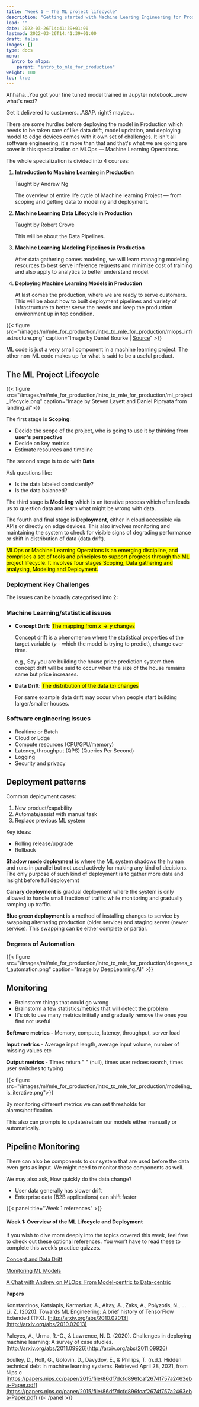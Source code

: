 ```yaml
---
title: "Week 1 — The ML project lifecycle"
description: "Getting started with Machine Learing Engineering for Production"
lead: ""
date: 2022-03-26T14:41:39+01:00
lastmod: 2022-03-26T14:41:39+01:00
draft: false
images: []
type: docs
menu:
  intro_to_mlops:
    parent: "intro_to_mle_for_production"
weight: 100
toc: true
---
```


Ahhaha...You got your fine tuned model trained in Jupyter notebook...now what's next?

Get it delivered to customers...ASAP. right? maybe...

There are some hurdles before deploying the model in Production which needs to be taken care of like data drift, model updation, and deploying model to edge devices comes with it own set of challenges. It isn't all software engineering, it's more than that and that's what we are going are cover in this specialization on MLOps — Machine Learning Operations.

The whole specialization is divided into 4 courses:

1. **Introduction to Machine Learning in Production**
    
    Taught by Andrew Ng
    
    The overview of entire life cycle of Machine learning Project — from scoping and getting data to modeling and deployment.
    
2. **Machine Learning Data Lifecycle in Production**
    
    Taught by Robert Crowe
    
    This will be about the Data Pipelines.
    
3. **Machine Learning Modeling Pipelines in Production**
    
    After data gathering comes modeling, we will learn managing modeling resources to best serve inference requests and minimize cost of training and also apply to analytics to better understand model.
    
4. **Deploying Machine Learning Models in Production**
    
    At last comes the production, where we are ready to serve customers. This will be about how to built deployment pipelines and variety of infrastructure to better serve the needs and keep the production environment up in top condition.

{{< figure src="/images/ml/mle_for_production/intro_to_mle_for_production/mlops_infrastructure.png" caption="Image by Daniel Bourke | [Source](https://www.mrdbourke.com/how-the-biggest-companies-in-the-world-design-machine-learning-systems/)" >}}

ML code is just a very small component in a machine learning project. The other non-ML code makes up for what is said to be a useful product.

## The ML Project Lifecycle
{{< figure src="/images/ml/mle_for_production/intro_to_mle_for_production/ml_project_lifecycle.png" caption="Image by Steven Layett and Daniel Pipryata from landing.ai">}}

The first stage is **Scoping**:

- Decide the scope of the project, who is going to use it  by thinking from **user's perspective**
- Decide on key metrics
- Estimate resources and timeline

The second stage is to do with **Data**

Ask questions like:

- Is the data labeled consistently?
- Is the data balanced?

The third stage is **Modeling** which is an iterative process which often leads us to question data and learn what might be wrong with data.

The fourth and final stage is **Deployment**, either in cloud accessible via APIs or directly on edge devices. This also involves monitoring and maintaining the system to check for visible signs of degrading performance or shift in distribution of data (data drift).

<mark class="y">MLOps or Machine Learning Operations is an emerging discipline, and comprises a set of tools and principles to support progress through the ML project lifecycle. It involves four stages Scoping, Data gathering and analysing, Modeling and Deployment.</mark>

### Deployment Key Challenges

The issues can be broadly categorised into 2:

### Machine Learning/statistical issues

- **Concept Drift**: <mark class="y">The mapping from $x\rightarrow y$ changes</mark>
    
    Concept drift is a phenomenon where the statistical properties of the target variable ($y$ - which the model is trying to predict), change over time.
    
    e.g., Say you are building the house price prediction system then concept drift will be said to  occur when the size of the house remains same but price increases.
    
- **Data Drift**: <mark class="y">The distribution of the data ($x$) changes</mark>
    
    For same example data drift may occur when people start building larger/smaller houses.

### Software engineering issues

- Realtime or Batch
- Cloud or Edge
- Compute resources (CPU/GPU/memory)
- Latency, throughput (QPS) (Queries Per Second)
- Logging
- Security and privacy

## Deployment patterns

Common deployment cases:

1. New product/capability
2. Automate/assist with manual task
3. Replace previous ML system

Key ideas:

- Rolling release/upgrade
- Rollback

**Shadow mode deployment** is where the ML system shadows the human and runs in parallel but not used actively for making any kind of decisions. The only purpose of such kind of deployment is to gather more data and insight before full deployemnt

**Canary deployment** is gradual deployment where the system is only allowed to handle small fraction of traffic while monitoring and gradually ramping up traffic.

**Blue green deployment** is a method of installing changes to service by swapping alternating production (older service) and staging server (newer service). This swapping can be either complete or partial.

### Degrees of Automation

{{< figure src="/images/ml/mle_for_production/intro_to_mle_for_production/degrees_of_automation.png" caption="Image by DeepLearning.AI" >}}


## Monitoring

- Brainstorm things that could go wrong
- Brainstorm a few statistics/metrics that will detect the problem
- It's ok to use many metrics initially and gradually remove the ones you find not useful

**Software metrics -** Memory, compute, latency, throughput, server load

**Input metrics -** Average input length, average input volume, number of missing values etc

**Output metrics -** Times return " " (null), times user redoes search, times user switches to typing

{{< figure src="/images/ml/mle_for_production/intro_to_mle_for_production/modeling_is_iterative.png">}}

By monitoring different metrics we can set thresholds for alarms/notification.

This also can prompts to update/retrain our models either manually or automatically.

## Pipeline Monitoring

There can also be components to our system that are used before the data even gets as input. We might need to monitor those components as well.

We may also ask, How quickly do the data change?

- User data generally has slower drift
- Enterprise data (B2B applications) can shift faster

{{< panel title="Week 1 references" >}}
  #### **Week 1: Overview of the ML Lifecycle and Deployment**

  If you wish to dive more deeply into the topics covered this week, feel free to check out these optional references. You won’t have to read these to complete this week’s practice quizzes.

  [Concept and Data Drift](https://towardsdatascience.com/machine-learning-in-production-why-you-should-care-about-data-and-concept-drift-d96d0bc907fb)

  [Monitoring ML Models](https://christophergs.com/machine%20learning/2020/03/14/how-to-monitor-machine-learning-models/)

  [A Chat with Andrew on MLOps: From Model-centric to Data-centric](https://youtu.be/06-AZXmwHjo)

  **Papers**

  Konstantinos, Katsiapis, Karmarkar, A., Altay, A., Zaks, A., Polyzotis, N., … Li, Z. (2020). Towards ML Engineering: A brief history of TensorFlow Extended (TFX). [http://arxiv.org/abs/2010.02013](http://arxiv.org/abs/2010.02013)

  Paleyes, A., Urma, R.-G., & Lawrence, N. D. (2020). Challenges in deploying machine learning: A survey of case studies. [http://arxiv.org/abs/2011.09926](http://arxiv.org/abs/2011.09926)

  Sculley, D., Holt, G., Golovin, D., Davydov, E., & Phillips, T. (n.d.). Hidden technical debt in machine learning systems. Retrieved April 28, 2021, from Nips.c [https://papers.nips.cc/paper/2015/file/86df7dcfd896fcaf2674f757a2463eba-Paper.pdf](https://papers.nips.cc/paper/2015/file/86df7dcfd896fcaf2674f757a2463eba-Paper.pdf)
{{< /panel >}}